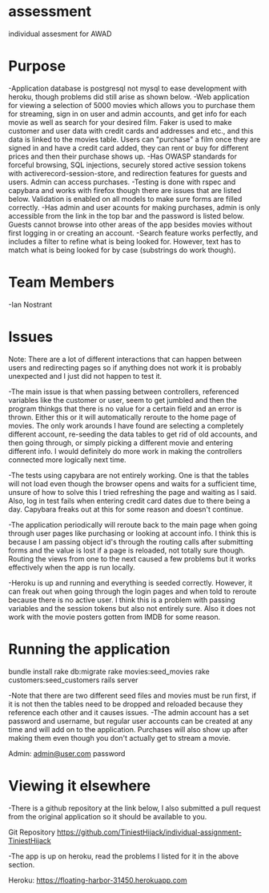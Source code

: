 # assessment
individual assesment for AWAD

# Purpose
-Application database is postgresql not mysql to ease development with heroku, though problems did still arise as shown below.
-Web application for viewing a selection of 5000 movies which allows you to purchase them for streaming, sign in on user and admin accounts, and  get info for each movie as well as search for your desired film. Faker is used to make customer and user data with credit cards and addresses and etc., and this data is linked to the movies table. Users can "purchase" a film once they are signed in and have a credit card added, they can rent or buy for different prices and then their purchase shows up.
-Has OWASP standards for forceful browsing, SQL injections, securely stored active session tokens with activerecord-session-store, and redirection features for guests and users. Admin can access purchases.
-Testing is done with rspec and capybara and works with firefox though there are issues that are listed below. Validation is enabled on all models to make sure forms are filled correctly.
-Has admin and user acounts for making purchases, admin is only accessible from the link in the top bar and the password is listed below. Guests cannot browse into other areas of the app besides movies without first logging in or creating an account.
-Search feature works perfectly, and includes a filter to refine what is being looked for. However, text has to match what is being looked for by case (substrings do work though).

# Team Members
-Ian Nostrant

# Issues
Note: There are a lot of different interactions that can happen between users and redirecting pages so if anything does not work it is probably unexpected and I just did not happen to test it.

-The main issue is that when passing between controllers, referenced variables like the customer or user, seem to get jumbled and then the program thinkgs that there is no value for a certain field and an error is thrown. Either this or it will automatically reroute to the home page of movies. The only work arounds I have found are selecting a completely different account, re-seeding the data tables to get rid of old accounts, and then going through, or simply picking a different movie and entering different info. I would definitely do more work in making the controllers connected more logically next time.

-The tests using capybara are not entirely working. One is that the tables will not load even though the browser opens and waits for a sufficient time, unsure of how to solve this I tried refreshing the page and waiting as I said. Also, log in test fails when entering credit card dates due to there being a day. Capybara freaks out at this for some reason and doesn't continue.

-The application periodically will reroute back to the main page when going through user pages like purchasing or looking at account info. I think this is because I am passing object id's through the routing calls after submitting forms and the value is lost if a page is reloaded, not totally sure though. Routing the views from one to the next caused a few problems but it works effectively when the app is run locally.

-Heroku is up and running and everything is seeded correctly. However, it can freak out when going through the login pages and when told to reroute because there is no active user. I think this is a problem with passing variables and the session tokens but also not entirely sure. Also it does not work with the movie posters gotten from IMDB for some reason.

# Running the application
bundle install
rake db:migrate
rake movies:seed_movies
rake customers:seed_customers
rails server

-Note that there are two different seed files and movies must be run first, if it is not then the tables need to be dropped and reloaded because they reference each other and it causes issues.
-The admin account has a set password and username, but regular user accounts can be created at any time and will add on to the application. Purchases will also show up after making them even though you don't actually get to stream a movie.

Admin:
admin@user.com
password

# Viewing it elsewhere
-There is a github repository at the link below, I also submitted a pull request from the original application so it should be available to you.

Git Repository
https://github.com/TiniestHijack/individual-assignment-TiniestHijack


-The app is up on heroku, read the problems I listed for it in the above section.

Heroku:
https://floating-harbor-31450.herokuapp.com
